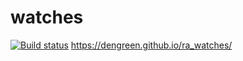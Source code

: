 # watches
[![Build status](https://ci.appveyor.com/api/projects/status/xxdy02rred90pdhe?svg=true)](https://ci.appveyor.com/project/DenGreen/froms-hex2rgb)
https://dengreen.github.io/ra_watches/